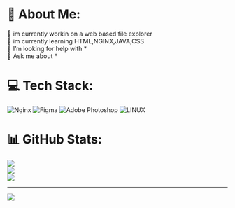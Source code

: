 # 💫 About Me:
🔭 im currently workin on a web based file explorer<br>🌱 im currently learning HTML,NGINX,JAVA,CSS <br>🤝 I’m looking for help with *<br>💬 Ask me about *




# 💻 Tech Stack:
![Nginx](https://img.shields.io/badge/nginx-%23009639.svg?style=for-the-badge&logo=nginx&logoColor=white) ![Figma](https://img.shields.io/badge/figma-%23F24E1E.svg?style=for-the-badge&logo=figma&logoColor=white) ![Adobe Photoshop](https://img.shields.io/badge/adobe%20photoshop-%2331A8FF.svg?style=for-the-badge&logo=adobe%20photoshop&logoColor=white) ![LINUX](https://img.shields.io/badge/Linux-FCC624?style=for-the-badge&logo=linux&logoColor=black)
# 📊 GitHub Stats:
![](https://github-readme-stats.vercel.app/api?username=suleymanlaarabidev&theme=dark&hide_border=false&include_all_commits=false&count_private=false)<br/>
![](https://github-readme-streak-stats.herokuapp.com/?user=suleymanlaarabidev&theme=dark&hide_border=false)<br/>
![](https://github-readme-stats.vercel.app/api/top-langs/?username=suleymanlaarabidev&theme=dark&hide_border=false&include_all_commits=false&count_private=false&layout=compact)



---
[![](https://visitcount.itsvg.in/api?id=suleymanlaarabidev&icon=0&color=0)](https://visitcount.itsvg.in)

